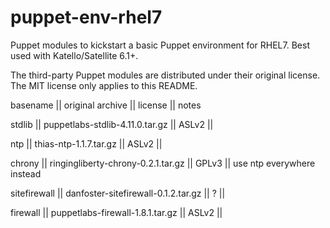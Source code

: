 # puppet-env-rhel7
Puppet modules to kickstart a basic Puppet environment for RHEL7. Best used with Katello/Satellite 6.1+.

The third-party Puppet modules are distributed under their original license.
The MIT license only applies to this README.

basename     || original archive                    || license || notes

stdlib       || puppetlabs-stdlib-4.11.0.tar.gz     || ASLv2   ||

ntp          || thias-ntp-1.1.7.tar.gz              || ASLv2   ||

chrony       || ringingliberty-chrony-0.2.1.tar.gz  || GPLv3   || use ntp everywhere instead

sitefirewall || danfoster-sitefirewall-0.1.2.tar.gz || ?       ||

firewall     || puppetlabs-firewall-1.8.1.tar.gz    || ASLv2   ||

 
